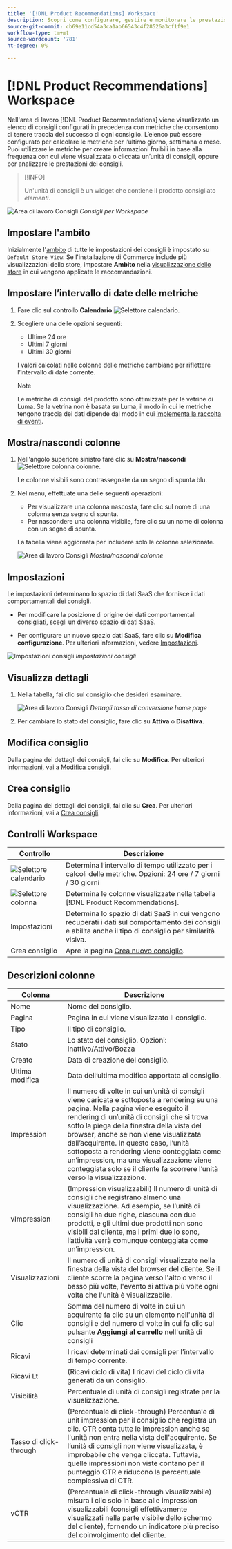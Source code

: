 ```yaml
---
title: '[!DNL Product Recommendations] Workspace'
description: Scopri come configurare, gestire e monitorare le prestazioni dei consigli di prodotto.
source-git-commit: cb69e11cd54a3ca1ab66543c4f28526a3cf1f9e1
workflow-type: tm+mt
source-wordcount: '781'
ht-degree: 0%

---
```


# [!DNL Product Recommendations] Workspace

Nell&#39;area di lavoro [!DNL Product Recommendations] viene visualizzato un elenco di consigli configurati in precedenza con metriche che consentono di tenere traccia del successo di ogni consiglio. L’elenco può essere configurato per calcolare le metriche per l’ultimo giorno, settimana o mese. Puoi utilizzare le metriche per creare informazioni fruibili in base alla frequenza con cui viene visualizzata o cliccata un’unità di consigli, oppure per analizzare le prestazioni dei consigli.

>[!INFO]
>
>Un&#39;unità di consigli è un widget che contiene il prodotto consigliato _elementi_.

![Area di lavoro Consigli](assets/workspace.png)
_Consigli per Workspace_

## Impostare l&#39;ambito

Inizialmente l&#39;[ambito](https://experienceleague.adobe.com/docs/commerce-admin/start/setup/websites-stores-views.html) di tutte le impostazioni dei consigli è impostato su `Default Store View`. Se l&#39;installazione di Commerce include più visualizzazioni dello store, impostare **Ambito** nella [visualizzazione dello store](https://experienceleague.adobe.com/docs/commerce-admin/start/setup/websites-stores-views.html#scope-settings) in cui vengono applicate le raccomandazioni.

## Impostare l’intervallo di date delle metriche

1. Fare clic sul controllo **Calendario** ![Selettore calendario](assets/icon-calendar.png).

1. Scegliere una delle opzioni seguenti:

   - Ultime 24 ore
   - Ultimi 7 giorni
   - Ultimi 30 giorni

   I valori calcolati nelle colonne delle metriche cambiano per riflettere l’intervallo di date corrente.

   >[!NOTE]
   >
   >Le metriche di consigli del prodotto sono ottimizzate per le vetrine di Luma. Se la vetrina non è basata su Luma, il modo in cui le metriche tengono traccia dei dati dipende dal modo in cui [implementa la raccolta di eventi](events.md).

## Mostra/nascondi colonne

1. Nell&#39;angolo superiore sinistro fare clic su **Mostra/nascondi** ![Selettore colonna](assets/icon-show-hide-columns.png) colonne.

   Le colonne visibili sono contrassegnate da un segno di spunta blu.

1. Nel menu, effettuate una delle seguenti operazioni:

   - Per visualizzare una colonna nascosta, fare clic sul nome di una colonna senza segno di spunta.
   - Per nascondere una colonna visibile, fare clic su un nome di colonna con un segno di spunta.

   La tabella viene aggiornata per includere solo le colonne selezionate.

   ![Area di lavoro Consigli](assets/workspace-select-columns.png)
   _Mostra/nascondi colonne_

## Impostazioni

Le impostazioni determinano lo spazio di dati SaaS che fornisce i dati comportamentali dei consigli.

- Per modificare la posizione di origine dei dati comportamentali consigliati, scegli un diverso spazio di dati SaaS.

- Per configurare un nuovo spazio dati SaaS, fare clic su **Modifica configurazione**. Per ulteriori informazioni, vedere [Impostazioni](settings.md).

![Impostazioni consigli](assets/settings.png)
_Impostazioni consigli_

## Visualizza dettagli

1. Nella tabella, fai clic sul consiglio che desideri esaminare.

   ![Area di lavoro Consigli](assets/recommendation-detail.png)
   _Dettagli tasso di conversione home page_

1. Per cambiare lo stato del consiglio, fare clic su **Attiva** o **Disattiva**.

## Modifica consiglio

Dalla pagina dei dettagli dei consigli, fai clic su **Modifica**. Per ulteriori informazioni, vai a [Modifica consigli](edit.md).

## Crea consiglio

Dalla pagina dei dettagli dei consigli, fai clic su **Crea**. Per ulteriori informazioni, vai a [Crea consigli](create.md).

## Controlli Workspace

| Controllo | Descrizione |
|---|---|
| ![Selettore calendario](assets/icon-calendar.png) | Determina l’intervallo di tempo utilizzato per i calcoli delle metriche. Opzioni: 24 ore / 7 giorni / 30 giorni |
| ![Selettore colonna](assets/icon-show-hide-columns.png) | Determina le colonne visualizzate nella tabella [!DNL Product Recommendations]. |
| Impostazioni | Determina lo spazio di dati SaaS in cui vengono recuperati i dati sul comportamento dei consigli e abilita anche il tipo di consiglio per similarità visiva. |
| Crea consiglio | Apre la pagina [Crea nuovo consiglio](create.md). |

## Descrizioni colonne

| Colonna | Descrizione |
|---|---|
| Nome | Nome del consiglio. |
| Pagina | Pagina in cui viene visualizzato il consiglio. |
| Tipo | Il tipo di consiglio. |
| Stato | Lo stato del consiglio. Opzioni: Inattivo/Attivo/Bozza |
| Creato | Data di creazione del consiglio. |
| Ultima modifica | Data dell’ultima modifica apportata al consiglio. |
| Impression | Il numero di volte in cui un’unità di consigli viene caricata e sottoposta a rendering su una pagina. Nella pagina viene eseguito il rendering di un’unità di consigli che si trova sotto la piega della finestra della vista del browser, anche se non viene visualizzata dall’acquirente. In questo caso, l’unità sottoposta a rendering viene conteggiata come un’impression, ma una visualizzazione viene conteggiata solo se il cliente fa scorrere l’unità verso la visualizzazione. |
| vImpression | (Impression visualizzabili) Il numero di unità di consigli che registrano almeno una visualizzazione. Ad esempio, se l’unità di consigli ha due righe, ciascuna con due prodotti, e gli ultimi due prodotti non sono visibili dal cliente, ma i primi due lo sono, l’attività verrà comunque conteggiata come un’impression. |
| Visualizzazioni | Il numero di unità di consigli visualizzate nella finestra della vista del browser del cliente. Se il cliente scorre la pagina verso l&#39;alto o verso il basso più volte, l&#39;evento si attiva più volte ogni volta che l&#39;unità è visualizzabile. |
| Clic | Somma del numero di volte in cui un acquirente fa clic su un elemento nell&#39;unità di consigli e del numero di volte in cui fa clic sul pulsante **Aggiungi al carrello** nell&#39;unità di consigli |
| Ricavi | I ricavi determinati dai consigli per l’intervallo di tempo corrente. |
| Ricavi Lt | (Ricavi ciclo di vita) I ricavi del ciclo di vita generati da un consiglio. |
| Visibilità | Percentuale di unità di consigli registrate per la visualizzazione. |
| Tasso di click-through | (Percentuale di click-through) Percentuale di unit impression per il consiglio che registra un clic. CTR conta tutte le impression anche se l&#39;unità non entra nella vista dell&#39;acquirente. Se l’unità di consigli non viene visualizzata, è improbabile che venga cliccata. Tuttavia, quelle impressioni non viste contano per il punteggio CTR e riducono la percentuale complessiva di CTR. |
| vCTR | (Percentuale di click-through visualizzabile) misura i clic solo in base alle impression visualizzabili (consigli effettivamente visualizzati nella parte visibile dello schermo del cliente), fornendo un indicatore più preciso del coinvolgimento del cliente. |
